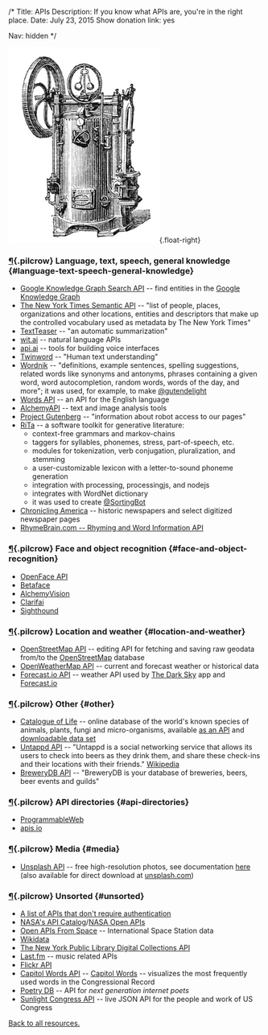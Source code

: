 /*
Title: APIs
Description: If you know what APIs are, you're in the right place.
Date: July 23, 2015
Show donation link: yes

Nav: hidden
*/

![Steam engine](/content/images/illustrations/steam-engine2.jpg){.float-right}

### [¶](#language-text-speech-general-knowledge){.pilcrow} Language, text, speech, general knowledge {#language-text-speech-general-knowledge}
- [Google Knowledge Graph Search API](https://developers.google.com/knowledge-graph/) -- find entities in the [Google Knowledge Graph](https://www.google.com/intl/bn/insidesearch/features/search/knowledge.html)
- [The New York Times Semantic API](http://developer.nytimes.com/docs/read/semantic_API) -- "list of people, places, organizations and other locations, entities and descriptors that make up the controlled vocabulary used as metadata by The New York Times"
- [TextTeaser](http://www.textteaser.com/) -- "an automatic summarization"
- [wit.ai](https://wit.ai/) -- natural language APIs
- [api.ai](https://api.ai/) -- tools for building voice interfaces
- [Twinword](https://www.twinword.com/) -- "Human text understanding"
- [Wordnik](http://developer.wordnik.com/) -- "definitions, example sentences, spelling suggestions, related words like synonyms and antonyms, phrases containing a given word, word autocompletion, random words, words of the day, and more"; it was used, for example, to make [@gutendelight](/bots/twitterbots/gutendelight)
- [Words API](https://www.wordsapi.com/) -- an API for the English language
- [AlchemyAPI](http://www.alchemyapi.com/developers) -- text and image analysis tools 
- [Project Gutenberg](https://www.gutenberg.org/wiki/Gutenberg:Information_About_Robot_Access_to_our_Pages) -- "information about robot access to our pages"
- [RiTa](http://www.rednoise.org/rita/index.html) -- a software toolkit for generative literature:
  - context-free grammars and markov-chains
  - taggers for syllables, phonemes, stress, part-of-speech, etc.
  - modules for tokenization, verb conjugation, pluralization, and stemming
  - a user-customizable lexicon with a letter-to-sound phoneme generation
  - integration with processing, processingjs, and nodejs
  - integrates with WordNet dictionary
  - it was used to create [@SortingBot](/bots/twitterbots/SortingBot)
- [Chronicling America](http://chroniclingamerica.loc.gov/about/api/) -- historic newspapers and select digitized newspaper pages
- [RhymeBrain.com -- Rhyming and Word Information API](http://rhymebrain.com/api.html)

### [¶](#face-and-object-recognition){.pilcrow} Face and object recognition {#face-and-object-recognition}
- [OpenFace API](http://openfaceapi.com/)
- [Betaface](http://www.betafaceapi.com/)
- [AlchemyVision](http://www.alchemyapi.com/products/alchemyvision)
- [Clarifai](http://www.clarifai.com/)
- [Sighthound](https://www.sighthound.com/products/cloud)


### [¶](#location-and-weather){.pilcrow} Location and weather {#location-and-weather}
- [OpenStreetMap API](http://wiki.openstreetmap.org/wiki/API) -- editing API for fetching and saving raw geodata from/to the [OpenStreetMap](http://www.openstreetmap.org/) database
- [OpenWeatherMap API](http://openweathermap.org/api) -- current and forecast weather or historical data
- [Forecast.io API](https://developer.forecast.io/) -- weather API used by [The Dark Sky](http://darkskyapp.com/) app and [Forecast.io](https://forecast.io/)

### [¶](#other){.pilcrow} Other {#other}
- [Catalogue of Life](http://www.catalogueoflife.org/) -- online database of the world's known species of animals, plants, fungi and micro-organisms, available [as an API](http://www.catalogueoflife.org/content/web-services) and [downloadable data set](http://www.catalogueoflife.org/content/annual-checklist-archive)
- [Untappd API](https://untappd.com/api/docs) -- "Untappd is a social networking service that allows its users to check into beers as they drink them, and share these check-ins and their locations with their friends." [Wikipedia](https://en.wikipedia.org/wiki/Untappd)
- [BreweryDB API](http://www.brewerydb.com/developers) -- "BreweryDB is your database of breweries, beers, beer events and guilds"

### [¶](#api-directories){.pilcrow} API directories {#api-directories}
- [ProgrammableWeb](http://www.programmableweb.com/)
- [apis.io](http://apis.io/)

### [¶](#media){.pilcrow} Media {#media}
- [Unsplash API](https://source.unsplash.com/) -- free high-resolution photos, see documentation [here](https://unsplash.com/documentation) (also available for direct download at [unsplash.com](https://unsplash.com/))

### [¶](#unsorted){.pilcrow} Unsorted {#unsorted}
- [A list of APIs that don't require authentication](http://shkspr.mobi/blog/2014/04/wanted-simple-apis-without-authentication/)
- [NASA's API Catalog](https://data.nasa.gov/developer)/[NASA Open APIs](https://api.nasa.gov/index.html)
- [Open APIs From Space](http://open-notify.org) -- International Space Station data
- [Wikidata](https://www.wikidata.org/wiki/Wikidata:Main_Page)
- [The New York Public Library Digital Collections API](http://api.repo.nypl.org/)
- [Last.fm](http://www.last.fm/api) -- music related APIs
- [Flickr API](https://www.flickr.com/services/api/)
- [Capitol Words API](http://capitolwords.org/api/1/) -- [Capitol Words](http://capitolwords.org/) -- visualizes the most frequently used words in the Congressional Record
- [Poetry DB](http://poetrydb.org/index.html) -- API for *next generation internet poets*
- [Sunlight Congress API](https://sunlightlabs.github.io/congress/) -- live JSON API for the people and work of US Congress

[Back to all resources.](/resources)
